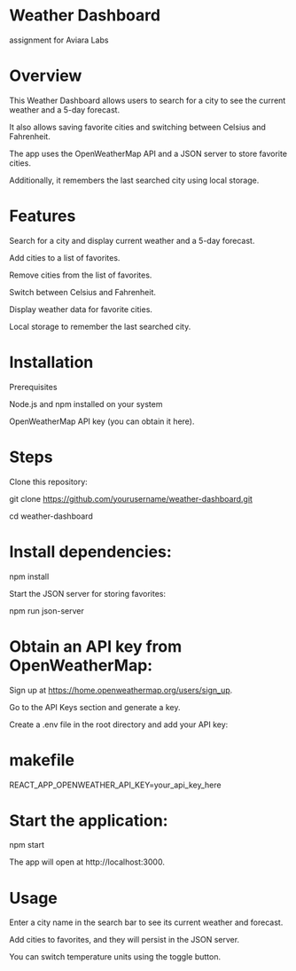 # Weather Dashboard
assignment for Aviara Labs

# Overview

This Weather Dashboard allows users to search for a city to see the current weather and a 5-day forecast. 

It also allows saving favorite cities and switching between Celsius and Fahrenheit.

The app uses the OpenWeatherMap API and a JSON server to store favorite cities. 

Additionally, it remembers the last searched city using local storage.

# Features

Search for a city and display current weather and a 5-day forecast.

Add cities to a list of favorites.

Remove cities from the list of favorites.

Switch between Celsius and Fahrenheit.

Display weather data for favorite cities.

Local storage to remember the last searched city.


# Installation

Prerequisites

Node.js and npm installed on your system

OpenWeatherMap API key (you can obtain it here).

# Steps
Clone this repository:

git clone https://github.com/yourusername/weather-dashboard.git

cd weather-dashboard

# Install dependencies:

npm install

Start the JSON server for storing favorites:


npm run json-server

# Obtain an API key from OpenWeatherMap:
Sign up at https://home.openweathermap.org/users/sign_up.

Go to the API Keys section and generate a key.

Create a .env file in the root directory and add your API key:

# makefile


REACT_APP_OPENWEATHER_API_KEY=your_api_key_here

# Start the application:

npm start

The app will open at http://localhost:3000.

# Usage
Enter a city name in the search bar to see its current weather and forecast.

Add cities to favorites, and they will persist in the JSON server.

You can switch temperature units using the toggle button.
